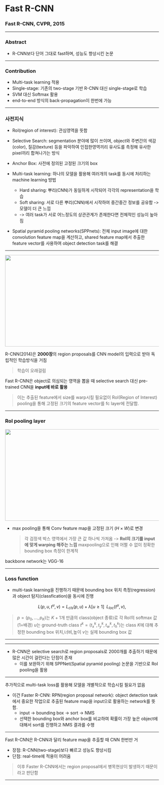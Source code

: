 # Fast R-CNN
### Fast R-CNN, CVPR, 2015
---
### Abstract
* R-CNN보다 단어 그대로 fast하며, 성능도 향상시킨 논문

---
### Contribution
* Multi-task learning 적용
* Single-stage: 기존의 two-stage 기반 R-CNN 대신 single-stage로 학습
* SVM 대신 Softmax 활용
* end-to-end 방식의 back-propagation이 한번에 가능
---
### 사전지식
* RoI(region of interest): 관심영역을 뜻함
* Selective Search: segmentation 분야에 많이 쓰이며, object와 주변간의 색감(color), 질감(texture) 등을 파악하여 인접한영역끼리 유사도를 측정해 유사한 pixel끼리 합쳐나가는 방식
* Anchor Box: 사전에 정의된 고정된 크기의 box
* Multi-task learning: 하나의 모델을 활용해 여러개의 task를 동시에 처리하는 machine learning 방법
    * Hard sharing: 뿌리(CNN)가 동일하게 시작되어 각각의 representation을 학습
    * Soft sharing: 서로 다른 뿌리(CNN)에서 시작하여 중간중간 정보를 공유함 -> 모델이 더 큰 느낌
    * -> 여러 task가 서로 어느정도의 상관관계가 존재한다면 전체적인 성능이 높아짐

* Spatial pyramid pooling networks(SPPnets): 전체 input image에 대한 convolution feature map을 계산하고, shared feature map에서 추출한 feature vector를 사용하여 object detection task를 해결

---
<img src="https://github.com/mingii4922/object-detection/assets/79297596/c47bbdb7-afde-4b1a-94d9-792fbed69789" width="600" height="300">

R-CNN(2014)은 **2000장**의 region proposals를 CNN model의 입력으로 받아 독립적인 학습방식을 거침 
>학습이 오래걸림

Fast R-CNN은 object로 의심되는 영역을 뽑을 때 selective search 대신 pre-trained CNN을 **input에 바로 활용**

  > 이는 추출된 feature에서 size를 warp시킬 필요없이 RoI(Region of Interest) pooling을 통해 고정된 크기의 feature vector를 fc layer에 전달함.

---
### RoI pooling layer

<img src="https://github.com/mingii4922/object-detection/assets/79297596/0353fa00-50a4-4575-add6-70030e4a7707" width="600" height="300">

* max pooling을 통해 Conv feature map을 고정된 크기 $(H \times W)$로 변경
  > 각 검정색 박스 영역에서 가장 큰 값 하나씩 가져옴
  > -> **RoI의 크기를 input에 맞게 warping 해주는 느낌**
  > maxpooling으로 인해 어쩔 수 없이 정확한 bounding box 측정이 한계적
  
backbone network는 VGG-16

---
### Loss function

* multi-task learning을 진행하기 때문에 bounding box 위치 측정(regression)과 object 탐지(classfication)을 동시에 진행

$$L(p,u,t^u,v) = L_{cls}(p,u) + \lambda[u \geq 1] \, \, \, L_{loc}(t^u,v),$$

>$p=(p_0,...,p_K)$는 $K+1$개 만큼의 class(object 종류)로 각 RoI의 softmax 값 (1=배경)
$u$는 ground-truth class
$t^k=(t_x^k,t_y^k,t_w^k,t_h^k)$는 class $K$에 대해 추정한 bounding box 위치,너비,높이
$v$는 실제 bounding box 값

---

 
   
---
* R-CNN은 selective search로 region proposals로 2000개를 추출하기 때문에 많은 시간이 걸린다는 단점이 존재
  * 이를 보완하기 위해 SPPNet(Spatial pyramid pooling) 논문을 기반으로 RoI pooling을 활용
---
추가적으로 multi-task loss를 활용해 모델을 개별적으로 학습시킬 필요가 없음

* 이건 Faster R-CNN: RPN(region proposal network): object detection task에서 중요한 작업으로 추출된 feature map을 input으로 활용하는 network를 뜻함.
  * input -> bounding box -> sort -> NMS
  * 선택한 bounding box와 anchor box를 비교하여 확률이 가장 높은 object에 대해서 sort를 진행하고 NMS 결과를 수행
---
Fast R-CNN은 R-CNN과 달리 feature map을 추출할 때 CNN 한번만 거
* 장점: R-CNN(two-stage)보다 빠르고 성능도 향상시킴
* 단점: real-time에 적용이 어려움
> 이후 Faster R-CNN에서는 region proposal에서 병목현상이 발생하기 때문이라고 판단함

---
